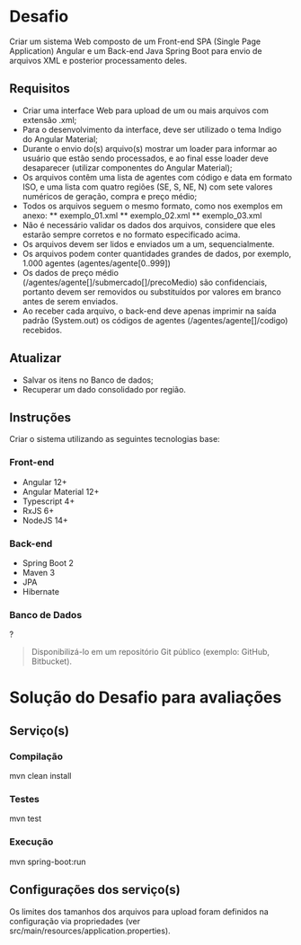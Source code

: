 # Desafio
Criar um sistema Web composto de um Front-end SPA (Single Page Application) Angular e um Back-end Java Spring Boot para envio de arquivos XML e posterior processamento deles.
## Requisitos
* Criar uma interface Web para upload de um ou mais arquivos com extensão .xml;
*	Para o desenvolvimento da interface, deve ser utilizado o tema Indigo do Angular Material;
*	Durante o envio do(s) arquivo(s) mostrar um loader para informar ao usuário que estão sendo processados, e ao final esse loader deve desaparecer (utilizar componentes do Angular Material);
*	Os arquivos contêm uma lista de agentes com código e data em formato ISO, e uma lista com quatro regiões (SE, S, NE, N) com sete valores numéricos de geração, compra e preço médio;
*	Todos os arquivos seguem o mesmo formato, como nos exemplos em anexo:
** exemplo_01.xml
** exemplo_02.xml
** exemplo_03.xml
*	Não é necessário validar os dados dos arquivos, considere que eles estarão sempre corretos e no formato especificado acima.
*	Os arquivos devem ser lidos e enviados um a um, sequencialmente.
*	Os arquivos podem conter quantidades grandes de dados, por exemplo, 1.000 agentes (agentes/agente[0..999])
*	Os dados de preço médio (/agentes/agente[]/submercado[]/precoMedio) são confidenciais, portanto devem ser removidos ou substituídos por valores em branco antes de serem enviados.
*	Ao receber cada arquivo, o back-end deve apenas imprimir na saída padrão (System.out) os códigos de agentes (/agentes/agente[]/codigo) recebidos.
## Atualizar 
* Salvar os itens no Banco de dados;
* Recuperar um dado consolidado por região.
## Instruções
Criar o sistema utilizando as seguintes tecnologias base:
### Front-end
* Angular 12+
* Angular Material 12+
* Typescript 4+
* RxJS 6+
* NodeJS 14+
### Back-end
* Spring Boot 2 
* Maven 3
* JPA
* Hibernate
### Banco de Dados
?
> Disponibilizá-lo em um repositório Git público (exemplo: GitHub, Bitbucket).

# Solução do Desafio para avaliações
## Serviço(s)
### Compilação
mvn clean install

### Testes
mvn test

### Execução
mvn spring-boot:run

## Configurações dos serviço(s)
Os limites dos tamanhos dos arquivos para upload foram definidos na configuração via propriedades (ver src/main/resources/application.properties).
